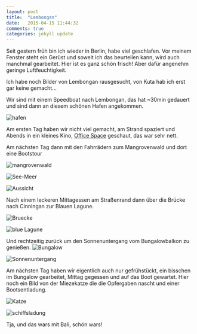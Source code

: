 ```yaml
---
layout: post
title:  "Lembongan"
date:   2015-04-15 11:44:32
comments: true
categories: jekyll update
---
```


Seit gestern früh bin ich wieder in Berlin, habe viel geschlafen. Vor meinem Fenster steht ein Gerüst und soweit ich das beurteilen kann, wird auch manchmal gearbeitet. Hier ist es ganz schön frisch! Aber dafür angenehm geringe Luftfeuchtigkeit. 

Ich habe noch Bilder von Lembongan rausgesucht, von Kuta hab ich erst gar keine gemacht...

Wir sind mit einem Speedboat nach Lembongan, das hat ~30min gedauert und sind dann an diesem schönen Hafen angekommen.

![hafen](https://raw.githubusercontent.com/chicarrida/chicarrida.github.io/master/images/lembongan/hafen.JPG)


Am ersten Tag haben wir nicht viel gemacht, am Strand spaziert und Abends in ein kleines Kino, [Office Space](https://www.youtube.com/watch?v=G_wiXgRWrIU) geschaut, das war sehr nett.

Am nächsten Tag dann mit den Fahrrädern zum Mangrovenwald und dort eine Bootstour

![mangrovenwald](https://raw.githubusercontent.com/chicarrida/chicarrida.github.io/master/images/lembongan/mangrove_2.JPG)

![See-Meer](https://raw.githubusercontent.com/chicarrida/chicarrida.github.io/master/images/lembongan/mangrove_sea.JPG)


![Aussicht](https://raw.githubusercontent.com/chicarrida/chicarrida.github.io/master/images/lembongan/mangrove.JPG)

Nach einem leckeren Mittagessen am Straßenrand dann über die Brücke nach Cinningan zur Blauen Lagune.

![Bruecke](https://raw.githubusercontent.com/chicarrida/chicarrida.github.io/master/images/lembongan/bruecke.JPG)

![blue Lagune](https://raw.githubusercontent.com/chicarrida/chicarrida.github.io/master/images/lembongan/lagoon_heart.JPG)

Und rechtzeitig zurück um den Sonnenuntergang vom Bungalowbalkon zu genießen.
![Bungalow](https://raw.githubusercontent.com/chicarrida/chicarrida.github.io/master/images/lembongan/bungalow.jpg)

![Sonnenuntergang](https://raw.githubusercontent.com/chicarrida/chicarrida.github.io/master/images/lembongan/sunset.JPG)

Am nächsten Tag haben wir eigentlich auch nur gefrühstückt, ein bisschen im Bungalow gearbeitet, Mittag gegessen und auf das Boot gewartet. Hier noch ein Bild von der Miezekatze die die Opfergaben nascht und einer Bootsentladung.

![Katze](https://raw.githubusercontent.com/chicarrida/chicarrida.github.io/master/images/lembongan/cat_in_sky.JPG)

![schiffsladung](https://raw.githubusercontent.com/chicarrida/chicarrida.github.io/master/images/lembongan/schiffsladung.JPG)

Tja, und das wars mit Bali, schön wars!
